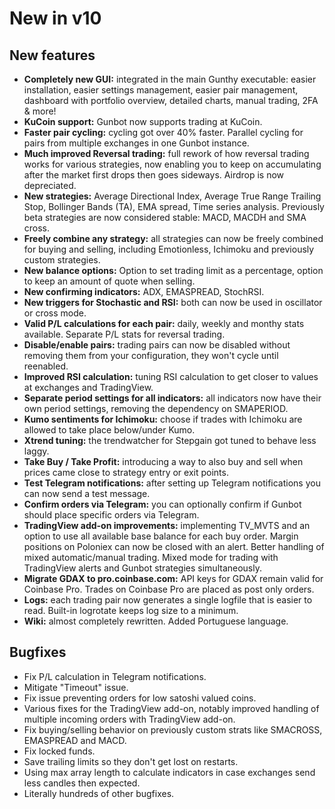# New in v10

## New features

* **Completely new GUI:** integrated in the main Gunthy executable: easier installation, easier settings management, easier pair management, dashboard with portfolio overview, detailed charts, manual trading, 2FA & more!
* **KuCoin support:** Gunbot now supports trading at KuCoin.
* **Faster pair cycling:** cycling got over 40% faster. Parallel cycling for pairs from multiple exchanges in one Gunbot instance.
* **Much improved Reversal trading:** full rework of how reversal trading works for various strategies, now enabling you to keep on accumulating after the market first drops then goes sideways. Airdrop is now depreciated.
* **New strategies:** Average Directional Index, Average True Range Trailing Stop, Bollinger Bands \(TA\), EMA spread, Time series analysis. Previously beta strategies are now considered stable: MACD, MACDH and SMA cross.
* **Freely combine any strategy:** all strategies can now be freely combined for buying and selling, including Emotionless, Ichimoku and previously custom strategies.
* **New balance options:** Option to set trading limit as a percentage, option to keep an amount of quote when selling.
* **New confirming indicators:** ADX, EMASPREAD, StochRSI.
* **New triggers for Stochastic and RSI:** both can now be used in oscillator or cross mode.
* **Valid P/L calculations for each pair:** daily, weekly and monthy stats available. Separate P/L stats for reversal trading.
* **Disable/enable pairs:** trading pairs can now be disabled without removing them from your configuration, they won't cycle until reenabled.
* **Improved RSI calculation:** tuning RSI calculation to get closer to values at exchanges and TradingView.
* **Separate period settings for all indicators:** all indicators now have their own period settings, removing the dependency on SMAPERIOD.
* **Kumo sentiments for Ichimoku:** choose if trades with Ichimoku are allowed to take place below/under Kumo.
* **Xtrend tuning:** the trendwatcher for Stepgain got tuned to behave less laggy.
* **Take Buy / Take Profit:** introducing a way to also buy and sell when prices came close to strategy entry or exit points.
* **Test Telegram notifications:** after setting up Telegram notifications you can now send a test message.
* **Confirm orders via Telegram:** you can optionally confirm if Gunbot should place specific orders via Telegram.
* **TradingView add-on improvements:** implementing TV\_MVTS and an option to use all available base balance for each buy order. Margin positions on Poloniex can now be closed with an alert. Better handling of mixed automatic/manual trading. Mixed mode for trading with TradingView alerts and Gunbot strategies simultaneously.
* **Migrate GDAX to pro.coinbase.com:** API keys for GDAX remain valid for Coinbase Pro. Trades on Coinbase Pro are placed as post only orders.
* **Logs:** each trading pair now generates a single logfile that is easier to read. Built-in logrotate keeps log size to a minimum.
* **Wiki:** almost completely rewritten. Added Portuguese language.

## Bugfixes

* Fix P/L calculation in Telegram notifications.
* Mitigate "Timeout" issue.
* Fix issue preventing orders for low satoshi valued coins.
* Various fixes for the TradingView add-on, notably improved handling of multiple incoming orders with TradingView add-on.
* Fix buying/selling behavior on previously custom strats like SMACROSS, EMASPREAD and MACD.
* Fix locked funds.
* Save trailing limits so they don't get lost on restarts.
* Using max array length to calculate indicators in case exchanges send less candles then expected.
* Literally hundreds of other bugfixes.

